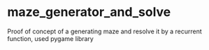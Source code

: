 # maze_generator_and_solve
Proof of concept of a generating maze and resolve it by a recurrent function, used pygame library
